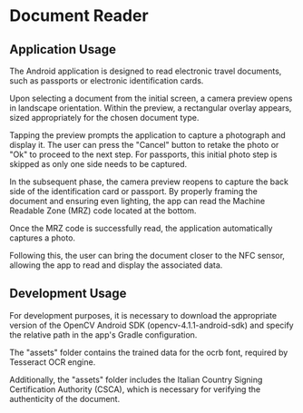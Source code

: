 # Document Reader

## Application Usage
The Android application is designed to read electronic travel documents, such as passports or electronic identification cards.

Upon selecting a document from the initial screen, a camera preview opens in landscape orientation. Within the preview, a rectangular overlay appears, sized appropriately for the chosen document type.

Tapping the preview prompts the application to capture a photograph and display it. The user can press the "Cancel" button to retake the photo or "Ok" to proceed to the next step. For passports, this initial photo step is skipped as only one side needs to be captured.

In the subsequent phase, the camera preview reopens to capture the back side of the identification card or passport. By properly framing the document and ensuring even lighting, the app can read the Machine Readable Zone (MRZ) code located at the bottom.

Once the MRZ code is successfully read, the application automatically captures a photo.

Following this, the user can bring the document closer to the NFC sensor, allowing the app to read and display the associated data.

## Development Usage

For development purposes, it is necessary to download the appropriate version of the OpenCV Android SDK (opencv-4.1.1-android-sdk) and specify the relative path in the app's Gradle configuration.

The "assets" folder contains the trained data for the ocrb font, required by Tesseract OCR engine.

Additionally, the "assets" folder includes the Italian Country Signing Certification Authority (CSCA), which is necessary for verifying the authenticity of the document.